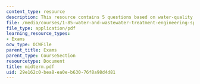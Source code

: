 ```yaml
---
content_type: resource
description: This resource contains 5 questions based on water-quality characteristics.
file: /media/courses/1-85-water-and-wastewater-treatment-engineering-spring-2006/29e162c0bea8ea0eb63076f8a98d4d81_midterm.pdf
file_type: application/pdf
learning_resource_types:
- Exams
ocw_type: OCWFile
parent_title: Exams
parent_type: CourseSection
resourcetype: Document
title: midterm.pdf
uid: 29e162c0-bea8-ea0e-b630-76f8a98d4d81
---
```

